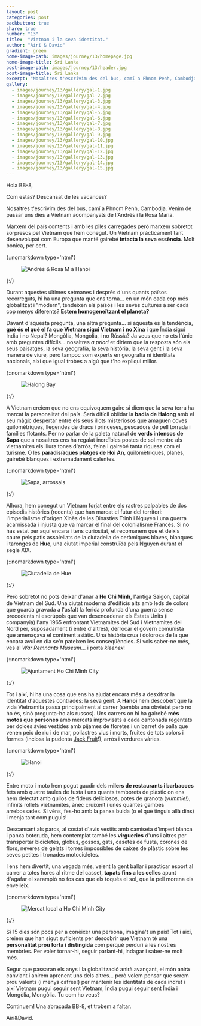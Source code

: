 ```yaml
---
layout: post
categories: post
backbutton: true
share: true
number: "13"
title:  "Vietnam i la seva identitat."
author: "Airí & David"
gradient: green
home-image-path: images/journey/13/homepage.jpg
home-image-title: Sri Lanka
post-image-path: images/journey/13/header.jpg
post-image-title: Sri Lanka
excerpt: "Nosaltres t'escrivim des del bus, camí a Phnom Penh, Cambodja. Venim de passar uns dies a Vietnam acompanyats de l'Andrés i la Rosa Maria..." 
gallery: 
  - images/journey/13/gallery/gal-1.jpg
  - images/journey/13/gallery/gal-2.jpg
  - images/journey/13/gallery/gal-3.jpg
  - images/journey/13/gallery/gal-4.jpg
  - images/journey/13/gallery/gal-5.jpg
  - images/journey/13/gallery/gal-6.jpg
  - images/journey/13/gallery/gal-7.jpg
  - images/journey/13/gallery/gal-8.jpg
  - images/journey/13/gallery/gal-9.jpg
  - images/journey/13/gallery/gal-10.jpg
  - images/journey/13/gallery/gal-11.jpg
  - images/journey/13/gallery/gal-12.jpg
  - images/journey/13/gallery/gal-13.jpg
  - images/journey/13/gallery/gal-14.jpg
  - images/journey/13/gallery/gal-15.jpg
---
```



Hola BB-8, 

Com estàs? Descansat de les vacances?

Nosaltres t'escrivim des del bus, camí a Phnom Penh, Cambodja. Venim de passar uns dies a Vietnam acompanyats de l'Andrés i la Rosa Maria. 

Marxem del país contents i amb les piles carregades però marxem sobretot sorpresos pel Vietnam que hem conegut. Un Vietnam pràcticament tant desenvolupat com Europa que manté gairebé **intacta la seva essència**. Molt bonica, per cert.

{::nomarkdown type='html'}
<figure>
  <img  class="lazy" src='/{{ "images/journey/13/post-1.jpg" | prepend:site.baseurl }}' alt="Andrés & Rosa M a Hanoi">
</figure>
{:/}

Durant aquestes últimes setmanes i després d'uns quants països recorreguts, hi ha una pregunta que ens torna... en un món cada cop més globalitzat i "modern", tendeixen els països i les seves cultures a ser cada cop menys diferents? **Estem homogeneïtzant el planeta?**

Davant d'aquesta pregunta, una altra pregunta... si aquesta és la tendència, **què és el què el fa que Vietnam sigui Vietnam i no Xina** i que Índia sigui Índia i no Nepal? Mongòlia, Mongòlia, i no Rússia? Ja veus que no ets l'únic amb preguntes difícils... nosaltres *a priori* et diríem que la resposta són els seus paisatges, la seva geografia, la seva història, la seva gent i la seva manera de viure, però tampoc som experts en geografia ni identitats nacionals, així que igual trobes a algú que t'ho expliqui millor.

{::nomarkdown type='html'}
<figure>
  <img  class="lazy" src='/{{ "images/journey/13/post-2.jpg" | prepend:site.baseurl }}' alt="Halong Bay">
</figure>
{:/}

A Vietnam creiem que no ens equivoquem gaire si diem que la seva terra ha marcat la personalitat del país. Serà difícil oblidar la **badia de Halong** amb el seu màgic despertar entre els seus illots misteriosos que amaguen coves quilomètriques, llegendes de dracs i princeses, pescadors de pell torrada i famílies flotants. Per no parlar de la paleta natural de **verds intensos de Sapa** que a nosaltres ens ha regalat increïbles postes de sol mentre als vietnamites els lliura tones d'arròs, feina i gairebé tanta riquesa com el turisme. O les **paradisíaques platges de Hoi An**, quilomètriques, planes, gairebé blanques i extremadament calentes. 

{::nomarkdown type='html'}
<figure>
  <img  class="lazy" src='/{{ "images/journey/13/post-3.jpg" | prepend:site.baseurl }}' alt="Sapa, arrossals">
</figure>
{:/}

Alhora, hem conegut un Vietnam forjat entre els rastres palpables de dos episodis històrics (recents) que han marcat el futur del territori: l'imperialisme d'origen Xinès de les Dinasties Trinh i Nguyen i una guerra acarnissada i injusta que va marcar el final del colonialisme Francès. Si no has estat per aquí encara i tens curiositat, et recomanem que et deixis caure pels patis assolellats de la ciutadella de ceràmiques blaves, blanques i taronges de **Hue**, una ciutat imperial construïda pels Nguyen durant el segle XIX. 

{::nomarkdown type='html'}
<figure>
  <img  class="lazy" src='/{{ "images/journey/13/post-4.jpg" | prepend:site.baseurl }}' alt="Ciutadella de Hue">
</figure>
{:/}

Però sobretot no pots deixar d'anar a **Ho Chi Minh**, l'antiga Saigon, capital de Vietnam del Sud. Una ciutat moderna d'edificis alts amb leds de colors que guarda gravada a l'asfalt la ferida profunda d'una guerra sense precedents ni escrúpols que van desencadenar els Estats Units (i companyia) l'any 1965 enfrontant Vietnamites del Sud i Vietnamites del Nord per, suposadament (i entre d'altres), derrocar el govern comunista que amenaçava el continent asiàtic. Una història crua i dolorosa de la que encara avui en dia se'n pateixen les conseqüències. Si vols saber-ne més, ves al *War Remnants Museum*... i porta *kleenex*!

{::nomarkdown type='html'}
<figure>
  <img  class="lazy" src='/{{ "images/journey/13/post-5.jpg" | prepend:site.baseurl }}' alt="Ajuntament Ho Chi Minh City">
</figure>
{:/}

Tot i així, hi ha una cosa que ens ha ajudat encara més a desxifrar la identitat d'aquestes contrades: la seva gent. A **Hanoi** hem descobert que la vida Vietnamita passa principalment al carrer (sembla una obvietat però no ho és, sinó pregunta-ho als russos). Uns carrers on hi ha gairebé **més motos que persones** amb mercats improvisats a cada cantonada regentats per dolces àvies vestides amb pijames de  floretes i un barret de palla que venen peix de riu i de mar, pollastres vius i morts, fruites de tots colors i formes (inclosa la pudenta [Jack Fruit][ref1]!), arròs i verdures vàries. 

{::nomarkdown type='html'}
<figure>
  <img  class="lazy" src='/{{ "images/journey/13/post-6.jpg" | prepend:site.baseurl }}' alt="Hanoi">
</figure>
{:/}

Entre moto i moto hem pogut gaudir dels **milers de restaurants i barbacoes** fets amb quatre taules de fusta i uns quants tamborets de plàstic on ens hem delectat amb quilos de fideus deliciosos, potes de granota (*yummie!*), infinits rollets vietnamites, ànec cruixent i unes quantes gambes arrebossades. Si véns, fes-ho amb la panxa buida (o el què tinguis allà dins) i menja tant com puguis!

Descansant als parcs, al costat d'avis vestits amb camiseta d'imperi blanca i panxa boteruda, hem contemplat també les **virgueries** d'uns i altres per transportar bicicletes, globus, gossos, gats, casetes de fusta, corones de flors, neveres de gelats i torres impossibles de caixes de plàstic sobre les seves petites i tronades motocicletes.

I ens hem divertit, una vegada més, veient la gent ballar i practicar esport al carrer a totes hores al ritme del casset, **tapats fins a les celles** apunt d'agafar el xarampió no fos cas que els toqués el sol, que la pell morena els envelleix.

{::nomarkdown type='html'}
<figure>
  <img  class="lazy" src='/{{ "images/journey/13/post-7.jpg" | prepend:site.baseurl }}' alt="Mercat local a Ho Chi Minh City">
</figure>
{:/}

Si 15 dies són pocs per a conèixer una persona, imagina't un país! Tot i així, creiem que han sigut suficients per descobrir que Vietnam té una **personalitat prou forta i distingida** com perquè perduri a les nostres memòries. Per voler tornar-hi, seguir parlant-hi, indagar i saber-ne molt més.

Segur que passaran els anys i la globalització anirà avançant, el món anirà canviant i anirem aprenent uns dels altres... però volem pensar que serem prou valents (i menys cafres!) per mantenir les identitats de cada indret i així Vietnam pugui seguir sent Vietnam, Índia pugui seguir sent Índia i Mongòlia, Mongòlia. Tu com ho veus?

Continuem!
Una abraçada BB-8, et trobem a faltar.

Airí&David.


[ref1]: https://en.wikipedia.org/wiki/Jackfruit



 

 



    



  



